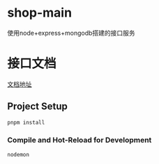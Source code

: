 # shop-main
使用node+express+mongodb搭建的接口服务

# 接口文档
[文档地址](https://apifox.com/apidoc/shared-e2895548-cba1-486a-95df-3c70d197064b)
## Project Setup
```sh
pnpm install
```

### Compile and Hot-Reload for Development

```sh
nodemon
```
